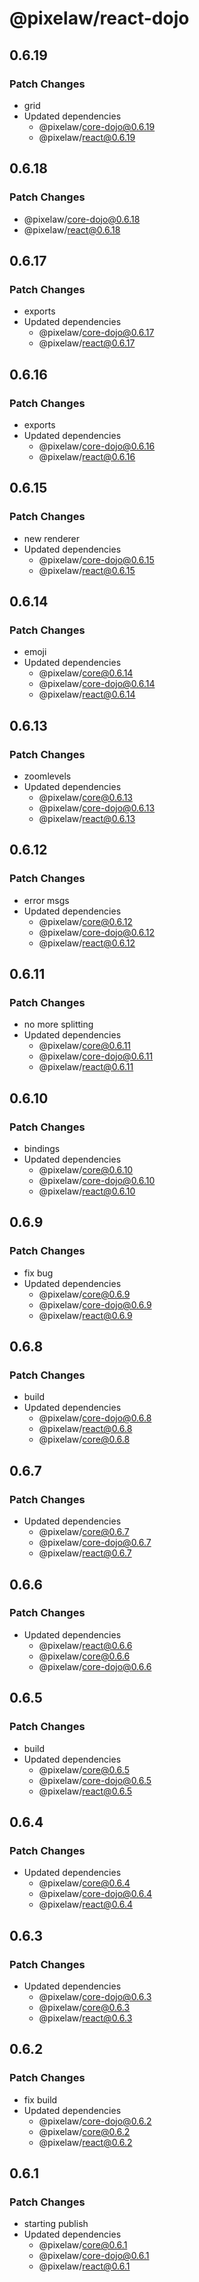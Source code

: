 # @pixelaw/react-dojo

## 0.6.19

### Patch Changes

- grid
- Updated dependencies
  - @pixelaw/core-dojo@0.6.19
  - @pixelaw/react@0.6.19

## 0.6.18

### Patch Changes

- @pixelaw/core-dojo@0.6.18
- @pixelaw/react@0.6.18

## 0.6.17

### Patch Changes

- exports
- Updated dependencies
  - @pixelaw/core-dojo@0.6.17
  - @pixelaw/react@0.6.17

## 0.6.16

### Patch Changes

- exports
- Updated dependencies
  - @pixelaw/core-dojo@0.6.16
  - @pixelaw/react@0.6.16

## 0.6.15

### Patch Changes

- new renderer
- Updated dependencies
  - @pixelaw/core-dojo@0.6.15
  - @pixelaw/react@0.6.15

## 0.6.14

### Patch Changes

- emoji
- Updated dependencies
  - @pixelaw/core@0.6.14
  - @pixelaw/core-dojo@0.6.14
  - @pixelaw/react@0.6.14

## 0.6.13

### Patch Changes

- zoomlevels
- Updated dependencies
  - @pixelaw/core@0.6.13
  - @pixelaw/core-dojo@0.6.13
  - @pixelaw/react@0.6.13

## 0.6.12

### Patch Changes

- error msgs
- Updated dependencies
  - @pixelaw/core@0.6.12
  - @pixelaw/core-dojo@0.6.12
  - @pixelaw/react@0.6.12

## 0.6.11

### Patch Changes

- no more splitting
- Updated dependencies
  - @pixelaw/core@0.6.11
  - @pixelaw/core-dojo@0.6.11
  - @pixelaw/react@0.6.11

## 0.6.10

### Patch Changes

- bindings
- Updated dependencies
  - @pixelaw/core@0.6.10
  - @pixelaw/core-dojo@0.6.10
  - @pixelaw/react@0.6.10

## 0.6.9

### Patch Changes

- fix bug
- Updated dependencies
  - @pixelaw/core@0.6.9
  - @pixelaw/core-dojo@0.6.9
  - @pixelaw/react@0.6.9

## 0.6.8

### Patch Changes

- build
- Updated dependencies
  - @pixelaw/core-dojo@0.6.8
  - @pixelaw/react@0.6.8
  - @pixelaw/core@0.6.8

## 0.6.7

### Patch Changes

- Updated dependencies
  - @pixelaw/core@0.6.7
  - @pixelaw/core-dojo@0.6.7
  - @pixelaw/react@0.6.7

## 0.6.6

### Patch Changes

- Updated dependencies
  - @pixelaw/react@0.6.6
  - @pixelaw/core@0.6.6
  - @pixelaw/core-dojo@0.6.6

## 0.6.5

### Patch Changes

- build
- Updated dependencies
  - @pixelaw/core@0.6.5
  - @pixelaw/core-dojo@0.6.5
  - @pixelaw/react@0.6.5

## 0.6.4

### Patch Changes

- Updated dependencies
  - @pixelaw/core@0.6.4
  - @pixelaw/core-dojo@0.6.4
  - @pixelaw/react@0.6.4

## 0.6.3

### Patch Changes

- Updated dependencies
  - @pixelaw/core-dojo@0.6.3
  - @pixelaw/core@0.6.3
  - @pixelaw/react@0.6.3

## 0.6.2

### Patch Changes

- fix build
- Updated dependencies
  - @pixelaw/core-dojo@0.6.2
  - @pixelaw/core@0.6.2
  - @pixelaw/react@0.6.2

## 0.6.1

### Patch Changes

- starting publish
- Updated dependencies
  - @pixelaw/core@0.6.1
  - @pixelaw/core-dojo@0.6.1
  - @pixelaw/react@0.6.1
